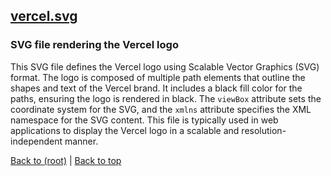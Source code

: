 ## [vercel.svg](vercel.svg)

### SVG file rendering the Vercel logo

This SVG file defines the Vercel logo using Scalable Vector Graphics (SVG) format. The logo is composed of multiple path elements that outline the shapes and text of the Vercel brand. It includes a black fill color for the paths, ensuring the logo is rendered in black. The `viewBox` attribute sets the coordinate system for the SVG, and the `xmlns` attribute specifies the XML namespace for the SVG content. This file is typically used in web applications to display the Vercel logo in a scalable and resolution-independent manner.

[Back to (root)](#root) | [Back to top](#table-of-contents)

